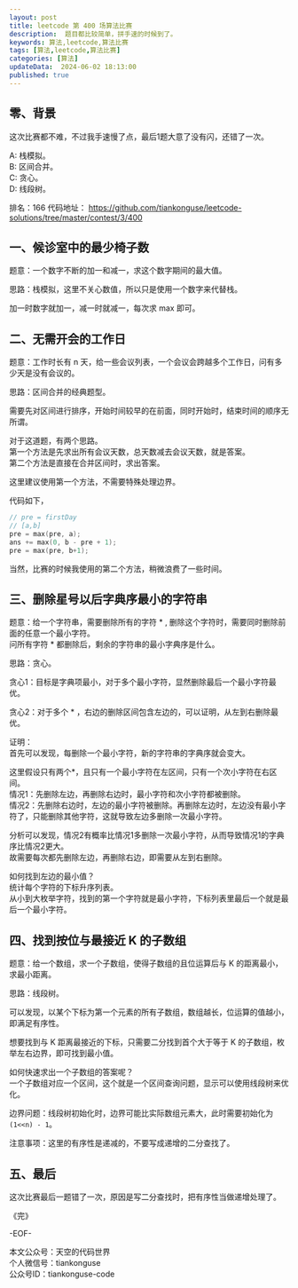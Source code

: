 ```yaml
---
layout: post  
title: leetcode 第 400 场算法比赛 
description:  题目都比较简单，拼手速的时候到了。  
keywords: 算法,leetcode,算法比赛  
tags: [算法,leetcode,算法比赛]  
categories: [算法]  
updateData:  2024-06-02 18:13:00  
published: true  
---
```



## 零、背景  


这次比赛都不难，不过我手速慢了点，最后1题大意了没有闪，还错了一次。   


A: 栈模拟。   
B: 区间合并。   
C: 贪心。  
D: 线段树。  


排名：166 
代码地址： https://github.com/tiankonguse/leetcode-solutions/tree/master/contest/3/400  


## 一、候诊室中的最少椅子数  


题意：一个数字不断的加一和减一，求这个数字期间的最大值。  



思路：栈模拟，这里不关心数值，所以只是使用一个数字来代替栈。  


加一时数字就加一，减一时就减一，每次求 max 即可。  


## 二、无需开会的工作日  


题意：工作时长有 n 天，给一些会议列表，一个会议会跨越多个工作日，问有多少天是没有会议的。  


思路：区间合并的经典题型。  


需要先对区间进行排序，开始时间较早的在前面，同时开始时，结束时间的顺序无所谓。  


对于这道题，有两个思路。  
第一个方法是先求出所有会议天数，总天数减去会议天数，就是答案。  
第二个方法是直接在合并区间时，求出答案。  


这里建议使用第一个方法，不需要特殊处理边界。  


代码如下，


```cpp
// pre = firstDay
// [a,b]
pre = max(pre, a);
ans += max(0, b - pre + 1);
pre = max(pre, b+1);
```

当然，比赛的时候我使用的第二个方法，稍微浪费了一些时间。  


## 三、删除星号以后字典序最小的字符串  


题意：给一个字符串，需要删除所有的字符 * , 删除这个字符时，需要同时删除前面的任意一个最小字符。  
问所有字符 * 都删除后，剩余的字符串的最小字典序是什么。  


思路：贪心。  


贪心1：目标是字典项最小，对于多个最小字符，显然删除最后一个最小字符最优。  


贪心2：对于多个 * ，右边的删除区间包含左边的，可以证明，从左到右删除最优。  



证明：  
首先可以发现，每删除一个最小字符，新的字符串的字典序就会变大。  


这里假设只有两个*，且只有一个最小字符在左区间，只有一个次小字符在右区间。  
情况1：先删除左边，再删除右边时，最小字符和次小字符都被删除。  
情况2：先删除右边时，左边的最小字符被删除。再删除左边时，左边没有最小字符了，只能删除其他字符，这就导致左边多删除一次最小字符。  


分析可以发现，情况2有概率比情况1多删除一次最小字符，从而导致情况1的字典序比情况2更大。  
故需要每次都先删除左边，再删除右边，即需要从左到右删除。  



如何找到左边的最小值？  
统计每个字符的下标升序列表。  
从小到大枚举字符，找到的第一个字符就是最小字符，下标列表里最后一个就是最后一个最小字符。  



## 四、找到按位与最接近 K 的子数组  

题意：给一个数组，求一个子数组，使得子数组的且位运算后与 K 的距离最小，求最小距离。  


思路：线段树。  



可以发现，以某个下标为第一个元素的所有子数组，数组越长，位运算的值越小，即满足有序性。  


想要找到与 K 距离最接近的下标，只需要二分找到首个大于等于 K 的子数组，枚举左右边界，即可找到最小值。  



如何快速求出一个子数组的答案呢？  
一个子数组对应一个区间，这个就是一个区间查询问题，显示可以使用线段树来优化。  


边界问题：线段树初始化时，边界可能比实际数组元素大，此时需要初始化为 `(1<<n) - 1`。  


注意事项：这里的有序性是递减的，不要写成递增的二分查找了。  


## 五、最后  



这次比赛最后一题错了一次，原因是写二分查找时，把有序性当做递增处理了。  




《完》  


-EOF-  



本文公众号：天空的代码世界  
个人微信号：tiankonguse  
公众号ID：tiankonguse-code  
  

